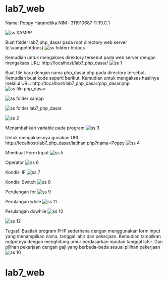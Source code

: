 # lab7_web
Nama: Poppy Harandtika
NIM : 311910687
TI.19.C.1

![ss XAMPP](https://user-images.githubusercontent.com/56400553/117936810-23d8bd00-b2ba-11eb-8f47-9a87ce31c88d.png)

Buat folder lab7_php_dasar pada root directory web server (c:\xampp\htdocs)
![ss folderr htdocs](https://user-images.githubusercontent.com/56400553/117936735-10c5ed00-b2ba-11eb-8c2a-9f0e70131c6a.png)

Kemudian untuk mengakses direktory tersebut pada web server dengan mengakses URL: http://localhost/lab7_php_dasar/
![ss 1](https://user-images.githubusercontent.com/56400553/117936302-8ed5c400-b2b9-11eb-8d5d-40069f06c7cd.png)

Buat file baru dengan nama php_dasar.php pada directory tersebut. Kemudian buat kode seperti berikut. Kemudian untuk mengakses hasilnya melalui URL: http://localhost/lab7_php_dasar/php_dasar.php
![ss file php_dasar](https://user-images.githubusercontent.com/56400553/117938662-22a88f80-b2bc-11eb-9b0f-3c3a8f685cde.png)

![ss folder xampp](https://user-images.githubusercontent.com/56400553/117936778-1b808200-b2ba-11eb-9289-22f444530418.png)

![ss folder lab7_php_dasar](https://user-images.githubusercontent.com/56400553/117936707-07d51b80-b2ba-11eb-9ec6-5d4b0b12c545.png)

![ss 2](https://user-images.githubusercontent.com/56400553/117936321-95643b80-b2b9-11eb-90cf-84feab198f5b.png)

Menambahkan variable pada program 
![ss 3](https://user-images.githubusercontent.com/56400553/117936363-9dbc7680-b2b9-11eb-8857-ccd0880e88e6.png)

Untuk mengaksesnya gunakan URL: http://localhost/lab7_php_dasar/latihan.php?nama=Poppy
![ss 4](https://user-images.githubusercontent.com/56400553/117936394-a6ad4800-b2b9-11eb-9cf3-bea733419dc2.png)

Membuat Form Input 
![ss 5](https://user-images.githubusercontent.com/56400553/117936420-af058300-b2b9-11eb-86f5-519e7e73dae7.png)

Operator 
![ss 6](https://user-images.githubusercontent.com/56400553/117936448-b75dbe00-b2b9-11eb-96be-72cc20a563c2.png)

Kondisi IF
![ss 7](https://user-images.githubusercontent.com/56400553/117936479-bf1d6280-b2b9-11eb-9948-656258096bb8.png)

Kondisi Switch 
![ss 8](https://user-images.githubusercontent.com/56400553/117936526-cfcdd880-b2b9-11eb-85df-5d10dec799b7.png)

Perulangan for 
![ss 9](https://user-images.githubusercontent.com/56400553/117936549-d65c5000-b2b9-11eb-8acd-fa735843ec47.png)

Perulangan while 
![ss  11](https://user-images.githubusercontent.com/56400553/117936609-e8d68980-b2b9-11eb-9ee7-c1360f6d3638.png)

Perulangan dowhile
![ss 10](https://user-images.githubusercontent.com/56400553/117936584-e07e4e80-b2b9-11eb-890d-3136483b9c01.png)

![ss 12](https://user-images.githubusercontent.com/56400553/117936643-f5f37880-b2b9-11eb-82f7-1ca1c6f2b9f1.png)

Tugas!! 
Buatlah program PHP sederhana dengan menggunakan form input yang menampilkan nama, tanggal lahir dan pekerjaan. Kemudian tampilkan outputnya dengan menghitung umur berdasarkan inputan tanggal lahir. Dan pilihan pekerjaan dengan gaji yang berbeda-beda sesuai pilihan pekerjaan
![ss 10](https://user-images.githubusercontent.com/56400553/117936584-e07e4e80-b2b9-11eb-890d-3136483b9c01.png)

# lab7_web
